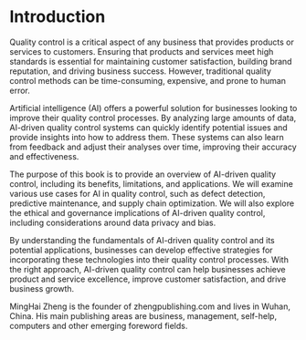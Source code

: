 # Introduction

Quality control is a critical aspect of any business that provides products or services to customers. Ensuring that products and services meet high standards is essential for maintaining customer satisfaction, building brand reputation, and driving business success. However, traditional quality control methods can be time-consuming, expensive, and prone to human error.

Artificial intelligence (AI) offers a powerful solution for businesses looking to improve their quality control processes. By analyzing large amounts of data, AI-driven quality control systems can quickly identify potential issues and provide insights into how to address them. These systems can also learn from feedback and adjust their analyses over time, improving their accuracy and effectiveness.

The purpose of this book is to provide an overview of AI-driven quality control, including its benefits, limitations, and applications. We will examine various use cases for AI in quality control, such as defect detection, predictive maintenance, and supply chain optimization. We will also explore the ethical and governance implications of AI-driven quality control, including considerations around data privacy and bias.

By understanding the fundamentals of AI-driven quality control and its potential applications, businesses can develop effective strategies for incorporating these technologies into their quality control processes. With the right approach, AI-driven quality control can help businesses achieve product and service excellence, improve customer satisfaction, and drive business growth.

MingHai Zheng is the founder of zhengpublishing.com and lives in Wuhan, China. His main publishing areas are business, management, self-help, computers and other emerging foreword fields.

